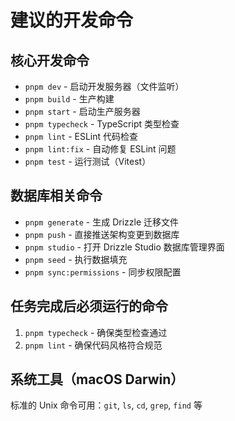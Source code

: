 # 建议的开发命令

## 核心开发命令
- `pnpm dev` - 启动开发服务器（文件监听）
- `pnpm build` - 生产构建
- `pnpm start` - 启动生产服务器
- `pnpm typecheck` - TypeScript 类型检查
- `pnpm lint` - ESLint 代码检查
- `pnpm lint:fix` - 自动修复 ESLint 问题
- `pnpm test` - 运行测试（Vitest）

## 数据库相关命令
- `pnpm generate` - 生成 Drizzle 迁移文件
- `pnpm push` - 直接推送架构变更到数据库
- `pnpm studio` - 打开 Drizzle Studio 数据库管理界面
- `pnpm seed` - 执行数据填充
- `pnpm sync:permissions` - 同步权限配置

## 任务完成后必须运行的命令
1. `pnpm typecheck` - 确保类型检查通过
2. `pnpm lint` - 确保代码风格符合规范

## 系统工具（macOS Darwin）
标准的 Unix 命令可用：`git`, `ls`, `cd`, `grep`, `find` 等